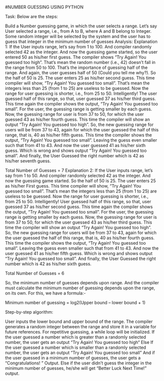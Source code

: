 #NUMBER GUESSING USING PYTHON

Task: Below are the steps:

Build a Number guessing game, in which the user selects a range.
Let’s say User selected a range, i.e., from A to B, where A and B belong to Integer.
Some random integer will be selected by the system and the user has to guess that integer in the minimum number of guesses
Analysis:
 Explanation 1: If the User inputs range, let’s say from 1 to 100. And compiler randomly selected 42 as the integer. And now the guessing game started, so the user entered 50 as his/her first guess. The compiler shows “Try Again! You guessed too high”. That’s mean the random number (i.e., 42) doesn’t fall in the range from 50 to 100. That’s the importance of guessing half of the range. And again, the user guesses half of 50 (Could you tell me why?). So the half of 50 is 25. The user enters 25 as his/her second guess. This time compiler will show, “Try Again! You guessed too small”. That’s mean the integers less than 25 (from 1 to 25) are useless to be guessed. Now the range for user guessing is shorter, i.e., from 25 to 50. Intelligently! The user guessed half of this range, so that, user guessed 37 as his/her third guess.  This time again the compiler shows the output, “Try Again! You guessed too small”. For the user, the guessing range is getting smaller by each guess. Now, the guessing range for user is from 37 to 50, for which the user guessed 43 as his/her fourth guess. This time the compiler will show an output “Try Again! You guessed too high”. So, the new guessing range for users will be from 37 to 43, again for which the user guessed the half of this range, that is, 40 as his/her fifth guess.  This time the compiler shows the output, “Try Again! You guessed too small”. Leaving the guess even smaller such that from 41 to 43. And now the user guessed 41 as his/her sixth guess. Which is wrong and shows output “Try Again! You guessed too small”. And finally, the User Guessed the right number which is 42 as his/her seventh guess.

  Total Number of Guesses = 7
Explanation 2: If the User inputs range, let’s say from 1 to 50. And compiler randomly selected 42 as the integer. And now the guessing game started. So the half of 50 is 25. The user enters 25 as his/her First guess. This time compiler will show, “Try Again! You guessed too small”. That’s mean the integers less than 25 (from 1 to 25) are useless to be guessed. Now the range for user guessing is shorter, i.e., from 25 to 50. Intelligently! User guessed half of this range, so that, user guessed 37 as his/her second guess.  This time again the compiler shows the output, “Try Again! You guessed too small”. For the user, the guessing range is getting smaller by each guess. Now, the guessing range for user is from 37 to 50, for which the user guessed 43 as his/her third guess. This time the compiler will show an output “Try Again! You guessed too high”. So, the new guessing range for users will be from 37 to 43, again for which the user guessed the half of this range, that is, 40 as his/her fourth guess.  This time the compiler shows the output, “Try Again! You guessed too small”. Leaving the guess even smaller such that from 41 to 43. And now the user guessed 41 as his/her fifth guess. Which is wrong and shows output “Try Again! You guessed too small”. And finally, the User Guessed the right number which is 42 as his/her sixth guess.

   Total Number of Guesses = 6

So, the minimum number of guesses depends upon range. And the compiler must calculate the minimum number of guessing depends upon the range, on its own. For this, we have a formula:-

Minimum number of guessing = log2(Upper bound – lower bound + 1)

Step-by-step algorithm:

User inputs the lower bound and upper bound of the range.
The compiler generates a random integer between the range and store it in a variable for future references.
For repetitive guessing, a while loop will be initialized.
If the user guessed a number which is greater than a randomly selected number, the user gets an output “Try Again! You guessed too high“
Else If the user guessed a number which is smaller than a randomly selected number, the user gets an output “Try Again! You guessed too small”
And if the user guessed in a minimum number of guesses, the user gets a “Congratulations! ” Output.
Else if the user didn’t guess the integer in the minimum number of guesses, he/she will get “Better Luck Next Time!” output.
